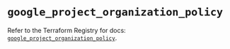 # `google_project_organization_policy`

Refer to the Terraform Registry for docs: [`google_project_organization_policy`](https://registry.terraform.io/providers/hashicorp/google/5.45.2/docs/resources/project_organization_policy).

